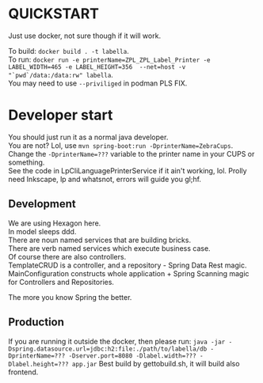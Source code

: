 # QUICKSTART
Just use docker, not sure though if it will work.

To build: `docker build . -t labella`.  
To run: ```docker run -e printerName=ZPL_ZPL_Label_Printer -e LABEL_WIDTH=465 -e LABEL_HEIGHT=356  --net=host -v "`pwd`/data:/data:rw" labella```.  
You may need to use `--priviliged` in podman PLS FIX.


# Developer start
You should just run it as a normal java developer.  
You are not? Lol, use `mvn spring-boot:run -DprinterName=ZebraCups`.  
Change the `-DprinterName=???` variable to the printer name in your CUPS or something.  
See the code in LpCliLanguagePrinterService if it ain't working, lol.
Prolly need Inkscape, lp and whatsnot, errors will guide you gl;hf.

## Development

We are using Hexagon here.  
In model sleeps ddd.  
There are noun named services that are building bricks.  
There are verb named services which execute business case.  
Of course there are also controllers.  
TemplateCRUD is a controller, and a repository - Spring Data Rest magic.  
MainConfiguration constructs whole application + Spring Scanning magic for Controllers and Repositories.

The more you know Spring the better.

## Production

If you are running it outside the docker, then please run:
`java -jar -Dspring.datasource.url=jdbc:h2:file:./path/to/labella/db -DprinterName=??? -Dserver.port=8080 -Dlabel.width=??? -Dlabel.height=??? app.jar`
Best build by gettobuild.sh, it will build also frontend.
